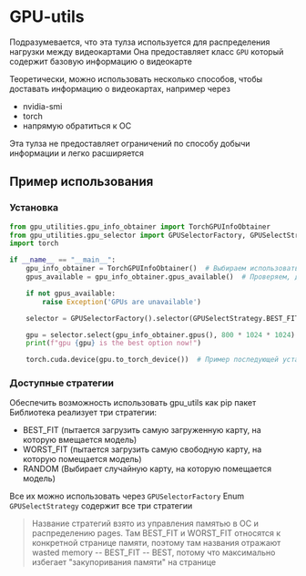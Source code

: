 # GPU-utils

Подразумевается, что эта тулза используется для распределения нагрузки между видеокартами
Она предоставляет класс `GPU` который содержит базовую информацию о видеокарте

Теоретически, можно использовать несколько способов, чтобы доставать информацию о видеокартах, например через

- nvidia-smi
- torch
- напрямую обратиться к ОС

Эта тулза не предоставляет ограничений по способу добычи информации и легко расширяется

## Пример использования

### Установка
```python
from gpu_utilities.gpu_info_obtainer import TorchGPUInfoObtainer
from gpu_utilities.gpu_selector import GPUSelectorFactory, GPUSelectStrategy
import torch

if __name__ == "__main__":
    gpu_info_obtainer = TorchGPUInfoObtainer()  # Выбираем использовать PyTorch как источник данных о картах
    gpus_available = gpu_info_obtainer.gpus_available()  # Проверяем, доступны ли данные о картах (cuda_is_available)

    if not gpus_available:
        raise Exception('GPUs are unavailable')

    selector = GPUSelectorFactory().selector(GPUSelectStrategy.BEST_FIT)  # Создаем селектор, который придерживается стратегии BEST_FIT

    gpu = selector.select(gpu_info_obtainer.gpus(), 800 * 1024 * 1024)  # Выбираем карту из возможных, чтобы на ней поместилось 800 MB, согласно стратегии
    print(f"gpu {gpu} is the best option now!")

    torch.cuda.device(gpu.to_torch_device())  # Пример последующей установки в качестве текущего устройства CUDA
```

### Доступные стратегии
Обеспечить возможность использовать gpu_utils как pip пакет
Библиотека реализует три стратегии:

- BEST_FIT (пытается загрузить самую загруженную карту, на которую вмещается модель)
- WORST_FIT (пытается загрузить самую свободную карту, на которую помещается модель)
- RANDOM (Выбирает случайную карту, на которую помещается модель)

Все их можно использовать через `GPUSelectorFactory`
Enum `GPUSelectStrategy` содержит все три стратегии

> Название стратегий взято из управления памятью в ОС и распределению pages. Там BEST_FIT и WORST_FIT относятся к конкретной странице памяти, поэтому там названия отражают wasted memory -- BEST_FIT -- BEST, потому что максимально избегает "закупоривания памяти" на странице
